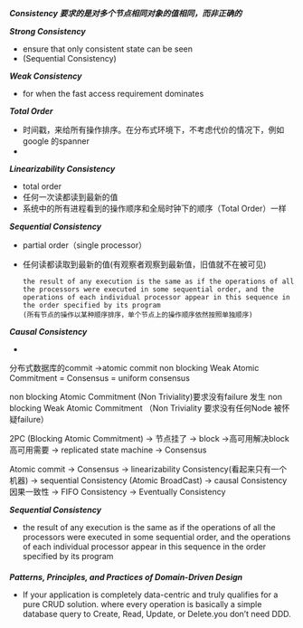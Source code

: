 ***Consistency 要求的是对多个节点相同对象的值相同，而非正确的***

***Strong Consistency***

- ensure that only consistent state can be seen
- (Sequential Consistency)

***Weak Consistency***

- for when the fast access requirement dominates



***Total Order***

- 时间戳，来给所有操作排序。在分布式环境下，不考虑代价的情况下，例如google 的spanner
- 

***Linearizability Consistency***

- total order
- 任何一次读都读到最新的值
- 系统中的所有进程看到的操作顺序和全局时钟下的顺序（Total Order）一样

***Sequential Consistency***

- partial order（single processor）

- 任何读都读取到最新的值(有观察者观察到最新值，旧值就不在被可见)

  ```
  the result of any execution is the same as if the operations of all the processors were executed in some sequential order, and the operations of each individual processor appear in this sequence in the order specified by its program
  (所有节点的操作以某种顺序排序，单个节点上的操作顺序依然按照单独顺序)
  ```

***Causal Consistency***

- 

分布式数据库的commit ->atomic commit
non blocking Weak Atomic Commitment = Consensus = uniform consensus

non blocking Atomic Commitment (Non Triviality)要求没有failure 发生
non blocking Weak Atomic Commitment （Non Triviality 要求没有任何Node 被怀疑failure）

2PC (Blocking Atomic Commitment) -> 节点挂了 ->  block ->高可用解决block
高可用需要 -> replicated state machine -> Consensus

Atomic commit
-> Consensus 
-> linearizability Consistency(看起来只有一个机器) 
-> sequential Consistency (Atomic BroadCast) 
-> causal Consistency  因果一致性 
-> FIFO Consistency
-> Eventually Consistency

***Sequential Consistency***

- the result of any execution is the same as if the operations of all the processors were executed in some sequential order, and the operations of each individual processor appear in this sequence in the order specified by its program

#### 

***Patterns, Principles, and Practices of Domain-Driven Design***

- If your application is completely data-centric and truly qualifies for a pure CRUD solution. where every operation is basically a simple database query to Create, Read, Update, or Delete.you don’t need DDD.

